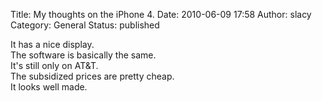 Title: My thoughts on the iPhone 4.
Date: 2010-06-09 17:58
Author: slacy
Category: General
Status: published

It has a nice display.  
The software is basically the same.  
It's still only on AT&T.  
The subsidized prices are pretty cheap.  
It looks well made.
